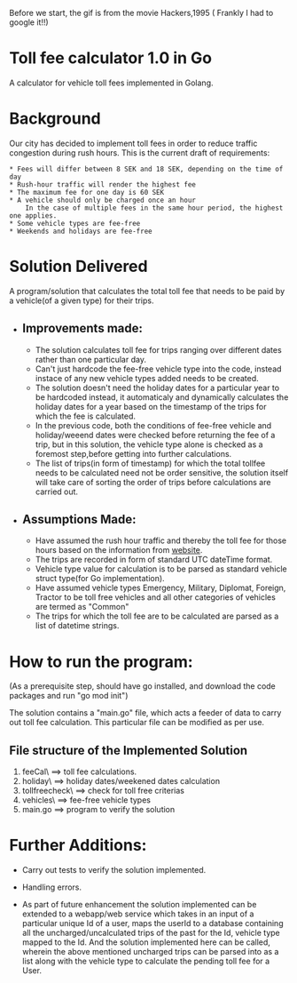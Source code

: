 Before we start, the gif is from the movie Hackers,1995 ( Frankly I had to google it!!)

# Toll fee calculator 1.0 in Go
A calculator for vehicle toll fees implemented in Golang.

# Background

Our city has decided to implement toll fees in order to reduce traffic congestion during rush hours. This is the current draft of requirements:

    * Fees will differ between 8 SEK and 18 SEK, depending on the time of day
    * Rush-hour traffic will render the highest fee
    * The maximum fee for one day is 60 SEK
    * A vehicle should only be charged once an hour
        In the case of multiple fees in the same hour period, the highest one applies.
    * Some vehicle types are fee-free
    * Weekends and holidays are fee-free

# Solution Delivered

A program/solution that calculates the total toll fee that needs to be paid by a vehicle(of a given type) for their trips.

+  ## Improvements made:

    * The solution calculates toll fee for trips ranging over different dates rather than one particular day. 
    * Can't just hardcode the fee-free vehicle type into the code, instead instace of any new vehicle types added needs to be created.
    * The solution doesn't need the holiday dates for a particular year to be hardcoded instead, it automaticaly and dynamically calculates the holiday dates for a year based on the timestamp of the trips for which the fee is calculated.
    * In the previous code, both the conditions of fee-free vehicle and holiday/weeend dates were checked before returning the fee of a trip, but in this solution, the vehicle type alone is checked as a foremost step,before getting into further calculations.
    * The list of trips(in form of timestamp) for which the total tollfee needs to be calculated need not be order sensitive, the solution itself will take care of sorting the order of trips before calculations are carried out.

+   ## Assumptions Made:

    * Have assumed the rush hour traffic and thereby the toll fee for those hours based on the information from [website](https://www.transportstyrelsen.se/en/road/road-tolls/Congestion-taxes-in-Stockholm-and-Goteborg/congestion-tax-in-gothenburg/hours-and-amounts-in-gothenburg/).
    * The trips are recorded in form of standard UTC dateTime format.
    * Vehicle type value for calculation is to be parsed as standard vehicle struct type(for Go implementation).
    * Have assumed vehicle types Emergency, Military, Diplomat, Foreign, Tractor to be toll free vehicles and all other categories of vehicles are termed as "Common"
    * The trips for which the toll fee are to be calculated are parsed as a list of datetime strings.

# How to run the program:

(As a prerequisite step, should have go installed, and download the code packages and run "go mod init")

The solution contains a "main.go" file, which acts a feeder of data to carry out toll fee calculation. This particular file can be modified as per use.

## File structure of the Implemented Solution

1. feeCal\ ==> toll fee calculations.
2. holiday\ ==> holiday dates/weekened dates calculation
3. tollfreecheck\ ==> check for toll free criterias
4. vehicles\ ==> fee-free vehicle types
5. main.go ==> program to verify the solution

# Further Additions:

* Carry out tests to verify the solution implemented.

* Handling errors.

* As part of future enhancement the solution implemented can be extended to a webapp/web service which takes in an input of a particular unique Id of a user, maps the userId to a database containing all the uncharged/uncalculated trips of the past for the Id, vehicle type mapped to the Id. And the solution implemented here can be called, wherein the above mentioned uncharged trips can be parsed into as a list along with the vehicle type to calculate the pending toll fee for a User.

